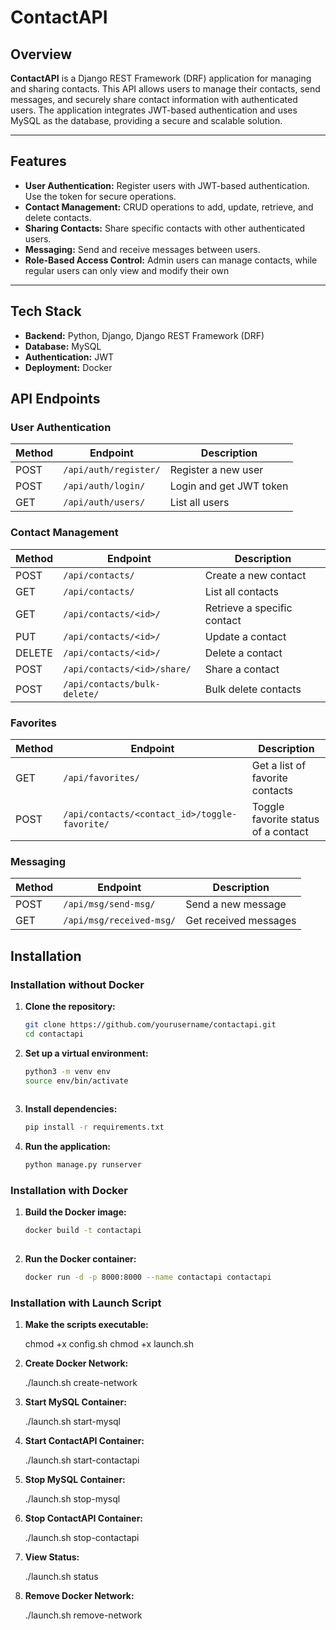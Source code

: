 # ContactAPI

## Overview
**ContactAPI** is a Django REST Framework (DRF) application for managing and sharing contacts. This API allows users to manage their contacts, send messages, and securely share contact information with authenticated users. The application integrates JWT-based authentication and uses MySQL as the database, providing a secure and scalable solution.

---

## Features
- **User Authentication:** Register users with JWT-based authentication. Use the token for secure operations.
- **Contact Management:** CRUD operations to add, update, retrieve, and delete contacts.
- **Sharing Contacts:** Share specific contacts with other authenticated users.
- **Messaging:** Send and receive messages between users.
- **Role-Based Access Control:** Admin users can manage contacts, while regular users can only view and modify their own 

---

## Tech Stack
- **Backend:** Python, Django, Django REST Framework (DRF)
- **Database:** MySQL
- **Authentication:** JWT
- **Deployment:** Docker

## API Endpoints

### **User Authentication**
| **Method** | **Endpoint**      | **Description**                 |
|------------|-------------------|---------------------------------|
| POST       | `/api/auth/register/` | Register a new user             |
| POST       | `/api/auth/login/`    | Login and get JWT token         |
| GET        | `/api/auth/users/`    | List all users                  |

### **Contact Management**
| **Method** | **Endpoint**           | **Description**                |
|------------|------------------------|--------------------------------|
| POST       | `/api/contacts/`           | Create a new contact           |
| GET        | `/api/contacts/`           | List all contacts              |
| GET        | `/api/contacts/<id>/`      | Retrieve a specific contact    |
| PUT        | `/api/contacts/<id>/`      | Update a contact               |
| DELETE     | `/api/contacts/<id>/`      | Delete a contact               |
| POST       | `/api/contacts/<id>/share/` | Share a contact              |
| POST       | `/api/contacts/bulk-delete/` | Bulk delete contacts         |

### **Favorites**
| **Method** | **Endpoint**               | **Description**                |
|------------|----------------------------|--------------------------------|
| GET        | `/api/favorites/`          | Get a list of favorite contacts|
| POST       | `/api/contacts/<contact_id>/toggle-favorite/` | Toggle favorite status of a contact |

### **Messaging**
| **Method** | **Endpoint**               | **Description**                |
|------------|----------------------------|--------------------------------|
| POST       | `/api/msg/send-msg/`       | Send a new message             |
| GET        | `/api/msg/received-msg/`   | Get received messages          |

## Installation
### Installation without Docker
   1. **Clone the repository:**
      ```bash
      git clone https://github.com/yourusername/contactapi.git
      cd contactapi
   2. **Set up a virtual environment:**
      ```bash
      python3 -m venv env
      source env/bin/activate
   
   3. **Install dependencies:**
      ```bash
      pip install -r requirements.txt
   4. **Run the application:**
      ```bash
      python manage.py runserver
### Installation with Docker
   1. **Build the Docker image:**   
      ```bash
      docker build -t contactapi
   
   2. **Run the Docker container:**
      ```bash
      docker run -d -p 8000:8000 --name contactapi contactapi

### Installation with Launch Script
   1. **Make the scripts executable:**
      
      chmod +x config.sh
      chmod +x launch.sh


   2. **Create Docker Network:**
         
         ./launch.sh create-network
         
   3. **Start MySQL Container:**
         
         ./launch.sh start-mysql

   4. **Start ContactAPI Container:**
         
         ./launch.sh start-contactapi

   5. **Stop MySQL Container:**
         
         ./launch.sh stop-mysql

   6. **Stop ContactAPI Container:**
         
         ./launch.sh stop-contactapi

   7. **View Status:**
         
         ./launch.sh status

   8. **Remove Docker Network:**
         
         ./launch.sh remove-network






   

   


   

